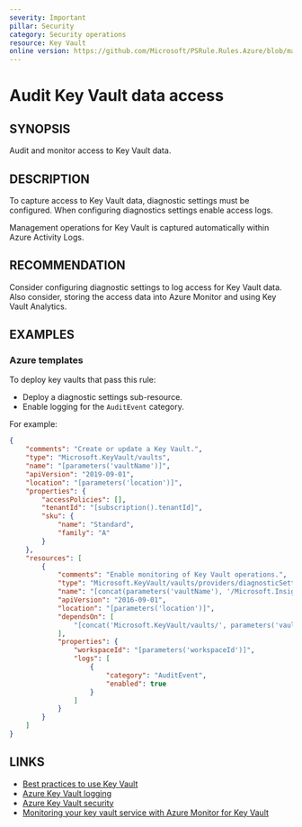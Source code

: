 ```yaml
---
severity: Important
pillar: Security
category: Security operations
resource: Key Vault
online version: https://github.com/Microsoft/PSRule.Rules.Azure/blob/main/docs/rules/en/Azure.KeyVault.Logs.md
---
```


# Audit Key Vault data access

## SYNOPSIS

Audit and monitor access to Key Vault data.

## DESCRIPTION

To capture access to Key Vault data, diagnostic settings must be configured.
When configuring diagnostics settings enable access logs.

Management operations for Key Vault is captured automatically within Azure Activity Logs.

## RECOMMENDATION

Consider configuring diagnostic settings to log access for Key Vault data.
Also consider, storing the access data into Azure Monitor and using Key Vault Analytics.

## EXAMPLES

### Azure templates

To deploy key vaults that pass this rule:

- Deploy a diagnostic settings sub-resource.
- Enable logging for the `AuditEvent` category.

For example:

```json
{
    "comments": "Create or update a Key Vault.",
    "type": "Microsoft.KeyVault/vaults",
    "name": "[parameters('vaultName')]",
    "apiVersion": "2019-09-01",
    "location": "[parameters('location')]",
    "properties": {
        "accessPolicies": [],
        "tenantId": "[subscription().tenantId]",
        "sku": {
            "name": "Standard",
            "family": "A"
        }
    },
    "resources": [
        {
            "comments": "Enable monitoring of Key Vault operations.",
            "type": "Microsoft.KeyVault/vaults/providers/diagnosticSettings",
            "name": "[concat(parameters('vaultName'), '/Microsoft.Insights/service')]",
            "apiVersion": "2016-09-01",
            "location": "[parameters('location')]",
            "dependsOn": [
                "[concat('Microsoft.KeyVault/vaults/', parameters('vaultName'))]"
            ],
            "properties": {
                "workspaceId": "[parameters('workspaceId')]",
                "logs": [
                    {
                        "category": "AuditEvent",
                        "enabled": true
                    }
                ]
            }
        }
    ]
}
```

## LINKS

- [Best practices to use Key Vault](https://docs.microsoft.com/azure/key-vault/general/best-practices)
- [Azure Key Vault logging](https://docs.microsoft.com/azure/key-vault/general/logging)
- [Azure Key Vault security](https://docs.microsoft.com/azure/key-vault/general/security-overview#logging-and-monitoring)
- [Monitoring your key vault service with Azure Monitor for Key Vault](https://docs.microsoft.com/azure/azure-monitor/insights/key-vault-insights-overview)
